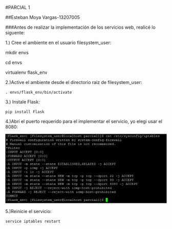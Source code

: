 #PARCIAL 1

##Esteban Moya Vargas-13207005

###Antes de realizar la implementación de los servicios web, realicé lo siguente:

1.) Cree el ambiente en el usuario filesystem_user:


mkdir envs


cd envs


virtualenv flask_env

2.)Active el ambiente desde el directorio raiz de filesystem_user:


	. envs/flask_env/bin/activate
	

3.) Instale Flask:

	pip install Flask 

4.)Abrí el puerto requerido para el implementar el servicio, yo elegi usar el 8080:

![Log](https://github.com/EstebanMV96/Parciales/blob/master/Imagenes/iptables.PNG)
	
5.)Reinicie el servicio:
	
	
	service iptables restart





